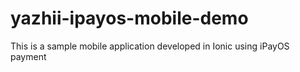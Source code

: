 # yazhii-ipayos-mobile-demo

This is a sample mobile application developed in Ionic using iPayOS payment